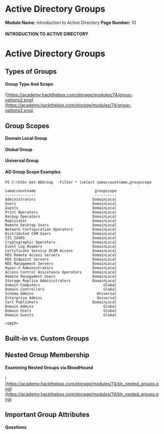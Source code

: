 <!--
 // Platform: Academy
// URL: https://academy.hackthebox.com/module/74/section/702
// Platform Version: V1
// Module ID: 74
// Module Name: Introduction to Active Directory
// Module Difficulty: Fundamental
// Section ID: 702
// Section Title: Active Directory Groups
// Page Title: Introduction to Active Directory
// Page Number: 10
-->

# Active Directory Groups

**Module Name:** Introduction to Active Directory **Page Number:** 10

#### INTRODUCTION TO ACTIVE DIRECTORY

# Active Directory Groups

## Types of Groups

#### Group Type And Scope

![https://academy.hackthebox.com/storage/modules/74/group-options2.png](https://academy.hackthebox.com/storage/modules/74/group-options2.png)

## Group Scopes

#### Domain Local Group

#### Global Group

#### Universal Group

#### AD Group Scope Examples

``` powershell-session
PS C:\htb> Get-ADGroup  -Filter * |select samaccountname,groupscope

samaccountname                           groupscope
--------------                           ----------
Administrators                          DomainLocal
Users                                   DomainLocal
Guests                                  DomainLocal
Print Operators                         DomainLocal
Backup Operators                        DomainLocal
Replicator                              DomainLocal
Remote Desktop Users                    DomainLocal
Network Configuration Operators         DomainLocal
Distributed COM Users                   DomainLocal
IIS_IUSRS                               DomainLocal
Cryptographic Operators                 DomainLocal
Event Log Readers                       DomainLocal
Certificate Service DCOM Access         DomainLocal
RDS Remote Access Servers               DomainLocal
RDS Endpoint Servers                    DomainLocal
RDS Management Servers                  DomainLocal
Hyper-V Administrators                  DomainLocal
Access Control Assistance Operators     DomainLocal
Remote Management Users                 DomainLocal
Storage Replica Administrators          DomainLocal
Domain Computers                             Global
Domain Controllers                           Global
Schema Admins                             Universal
Enterprise Admins                         Universal
Cert Publishers                         DomainLocal
Domain Admins                                Global
Domain Users                                 Global
Domain Guests                                Global

<SNIP>
```

## Built-in vs. Custom Groups

## Nested Group Membership

#### Examining Nested Groups via BloodHound

![https://academy.hackthebox.com/storage/modules/74/bh_nested_groups.png](https://academy.hackthebox.com/storage/modules/74/bh_nested_groups.png)

## Important Group Attributes

#### Questions

####